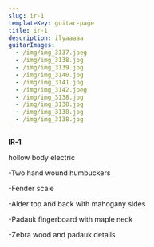 ```yaml
---
slug: ir-1
templateKey: guitar-page
title: ir-1
description: ilyaaaaa
guitarImages:
  - /img/img_3137.jpeg
  - /img/img_3138.jpg
  - /img/img_3139.jpg
  - /img/img_3140.jpg
  - /img/img_3141.jpg
  - /img/img_3142.jpeg
  - /img/img_3138.jpg
  - /img/img_3138.jpg
  - /img/img_3138.jpg
  - /img/img_3138.jpg
---
```

**IR-1**

hollow body electric 

\-Two hand wound humbuckers

\-Fender scale 

\-Alder top and back with mahogany sides

\-Padauk fingerboard with maple neck

\-Zebra wood and padauk details
